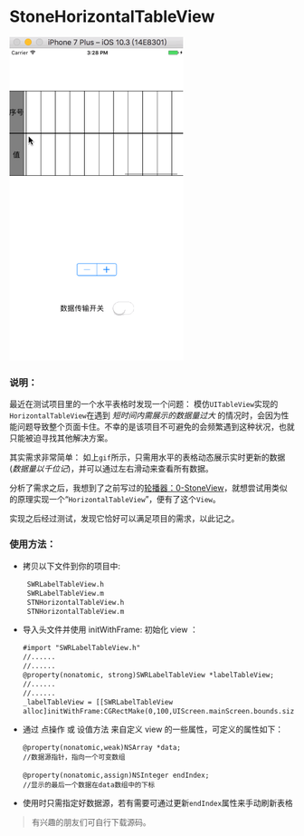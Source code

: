 # StoneHorizontalTableView

![1-StoneHorizontalTableViewDemo](https://github.com/StoneN/OC-Demos/blob/master/PicturesForREADME/1-StoneHorizontalTableViewDemo.gif)

### 说明：
最近在测试项目里的一个水平表格时发现一个问题：
模仿`UITableView`实现的`HorizontalTableView`在遇到 *短时间内需展示的数据量过大* 的情况时，会因为性能问题导致整个页面卡住。不幸的是该项目不可避免的会频繁遇到这种状况，也就只能被迫寻找其他解决方案。

其实需求非常简单：
如上`gif`所示，只需用水平的表格动态展示实时更新的数据(*数据量以千位记*)，并可以通过左右滑动来查看所有数据。

分析了需求之后，我想到了之前写过的[轮播器：0-StoneView](https://github.com/StoneN/OC-Demos/blob/master/0-StoneView/README-0.md)，就想尝试用类似的原理实现一个“`HorizontalTableView`”，便有了这个`View`。

实现之后经过测试，发现它恰好可以满足项目的需求，以此记之。

### 使用方法：
- 拷贝以下文件到你的项目中:
     ~~~
      SWRLabelTableView.h
      SWRLabelTableView.m
      STNHorizontalTableView.h
      STNHorizontalTableView.m
     ~~~
- 导入头文件并使用 initWithFrame: 初始化 view ：

      #import "SWRLabelTableView.h"
      //......
      //......
      @property(nonatomic, strong)SWRLabelTableView *labelTableView;
      //......
      //......
      _labelTableView = [[SWRLabelTableView alloc]initWithFrame:CGRectMake(0,100,UIScreen.mainScreen.bounds.size.width,200)];
- 通过 点操作 或 设值方法 来自定义 view 的一些属性，可定义的属性如下：

      @property(nonatomic,weak)NSArray *data;
      //数据源指针，指向一个可变数组

      @property(nonatomic,assign)NSInteger endIndex;
      //显示的最后一个数据在data数组中的下标
- 使用时只需指定好数据源，若有需要可通过更新`endIndex`属性来手动刷新表格  
> 有兴趣的朋友们可自行下载源码。


